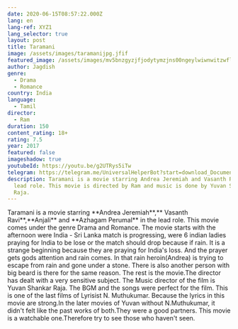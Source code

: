```yaml
---
date: 2020-06-15T08:57:22.000Z
lang: en
lang-ref: XYZ1
lang_selector: true
layout: post
title: Taramani
image: /assets/images/taramanijpg.jfif
featured_image: /assets/images/mv5bnzgyzjfjodytymzjns00ngeylwiwnwitzwflnmy2nzbknjgzxkeyxkfqcgdeqxvymzyxotq3mdg-._v1_ql50_.jpg
author: Jagdish
genre:
  - Drama
  - Romance
country: India
language:
  - Tamil
director:
  - Ram
duration: 150
content_rating: 18+
rating: 7.5
year: 2017
featured: false
imageshadow: true
youtubeId: https://youtu.be/g2UTRys5iTw
telegram: https://telegram.me/UniversalHelperBot?start=download_Document_434
description: Taramani is a movie starring Andrea Jeremiah and Vasanth Ravi in
  lead role. This movie is directed by Ram and music is done by Yuvan Shankar
  Raja.
---
```

Taramani is a movie starring \*\*Andrea Jeremiah\*\*,\*\* Vasanth Ravi\*\*,\*\*Anjali\*\* and \*\*Azhagam Perumal\*\* in the lead role. This movie comes under the genre Drama and Romance.
The movie starts with the afternoon were India - Sri Lanka match is progressing, were 6 indian ladies praying for India to be lose or the match should drop because if rain. It is a strange beginning because they are praying for India's loss. And the prayer gets gods attention and rain comes. In that rain heroin(Andrea) is trying to escape from rain and gone under a stone. There is also another person with big beard is there for the same reason. The rest is the movie.The director has dealt with a very sensitive subject. The Music director of the film is Yuvan Shankar Raja. The BGM and the songs were perfect for the film.
This is one of the last films of Lyrisist N. Muthukumar. Because the lyrics in this movie are strong.In the later movies of Yuvan without N.Muthukumar, it didn't felt like the past works of both.They were a good partners.
This movie is a watchable one.Therefore try to see those who haven't seen.